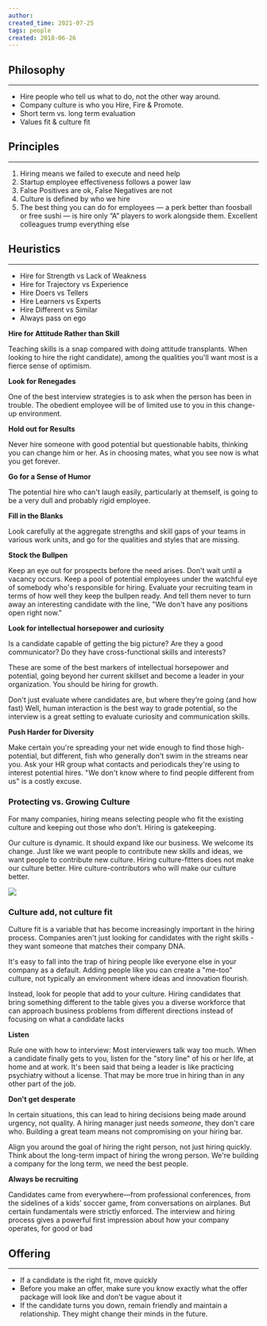 ```yaml
---
author: 
created_time: 2021-07-25
tags: people
created: 2018-06-26
---
```


## Philosophy

---

* Hire people who tell us what to do, not the other way around.
* Company culture is who you Hire, Fire & Promote.
* Short term vs. long term evaluation
* Values fit & culture fit

## Principles

---

1. Hiring means we failed to execute and need help
1. Startup employee effectiveness follows a power law
1. False Positives are ok, False Negatives are not
1. Culture is defined by who we hire
1. The best thing you can do for employees — a perk better than foosball or free sushi — is hire only “A” players to work alongside them. Excellent colleagues trump everything else

## Heuristics

---

* Hire for Strength vs Lack of Weakness
* Hire for Trajectory vs Experience
* Hire Doers vs Tellers
* Hire Learners vs Experts
* Hire Different vs Similar
* Always pass on ego

**Hire for Attitude Rather than Skill**

Teaching skills is a snap compared with doing attitude transplants. When looking to hire the right candidate), among the qualities you'll want most is a fierce sense of optimism.

**Look for Renegades**

One of the best interview strategies is to ask when the person has been in trouble. The obedient employee will be of limited use to you in this change-up environment.

**Hold out for Results**

Never hire someone with good potential but questionable habits, thinking you can change him or her. As in choosing mates, what you see now is what you get forever.

**Go for a Sense of Humor**

The potential hire who can't laugh easily, particularly at themself, is going to be a very dull and probably rigid employee.

**Fill in the Blanks**

Look carefully at the aggregate strengths and skill gaps of your teams in various work units, and go for the qualities and styles that are missing.

**Stock the Bullpen**

Keep an eye out for prospects before the need arises. Don't wait until a vacancy occurs. Keep a pool of potential employees under the watchful eye of somebody who's responsible for hiring. Evaluate your recruiting team in terms of how well they keep the bullpen ready. And tell them never to turn away an interesting candidate with the line, "We don't have any positions open right now."

**Look for intellectual horsepower and curiosity**

Is a candidate capable of getting the big picture? Are they a good communicator? Do they have cross-functional skills and interests?

These are some of the best markers of intellectual horsepower and potential, going beyond her current skillset and become a leader in your organization. You should be hiring for growth.

Don't just evaluate where candidates are, but where they’re going (and how fast)
Well, human interaction is the best way to grade potential, so the interview is a great setting to evaluate curiosity and communication skills.

**Push Harder for Diversity**

Make certain you're spreading your net wide enough to find those high-potential, but different, fish who generally don't swim in the streams near you. Ask your HR group what contacts and periodicals they're using to interest potential hires. "We don't know where to find people different from us" is a costly excuse.

### Protecting vs. Growing Culture

For many companies, hiring means selecting people who fit the existing culture and keeping out those who don’t. Hiring is gatekeeping.

Our culture is dynamic. It should expand like our business. We welcome its change. Just like we want people to contribute new skills and ideas, we want people to contribute new culture. Hiring culture-fitters does not make our culture better.﻿
Hire culture-contributors who will make our culture better.

![](https://dwarvesf-outline.s3.amazonaws.com/uploads/08852c07-eed1-4703-b411-fe1581277313/b7accbaf-5d68-4b88-a7c1-068754d4a55d/image.png)

### Culture add, not culture fit

Culture fit is a variable that has become increasingly important in the hiring process. Companies aren't just looking for candidates with the right skills - they want someone that matches their company DNA.

It's easy to fall into the trap of hiring people like everyone else in your company as a default. Adding people like you can create a "me-too" culture, not typically an environment where ideas and innovation flourish.

Instead, look for people that add to your culture. Hiring candidates that bring something different to the table gives you a diverse workforce that can approach business problems from different directions instead of focusing on what a candidate lacks

**Listen**

Rule one with how to interview: Most interviewers talk way too much. When a candidate finally gets to you, listen for the "story line" of his or her life, at home and at work. It's been said that being a leader is like practicing psychiatry without a license. That may be more true in hiring than in any other part of the job.

**Don't get desperate**

In certain situations, this can lead to hiring decisions being made around urgency, not quality. A hiring manager just needs *someone*, they don't care who. Building a great team means not compromising on your hiring bar.

Align you around the goal of hiring the right person, not just hiring quickly. Think about the long-term impact of hiring the wrong person. We're building a company for the long term, we need the best people.

**Always be recruiting**

Candidates came from everywhere—from professional conferences, from the sidelines of a kids’ soccer game, from conversations on airplanes. But certain fundamentals were strictly enforced. The interview and hiring process gives a powerful first impression about how your company operates, for good or bad

## Offering

---

* If a candidate is the right fit, move quickly
* Before you make an offer, make sure you know exactly what the offer package will look like and don’t be vague about it
* If the candidate turns you down, remain friendly and maintain a relationship. They might change their minds in the future.
